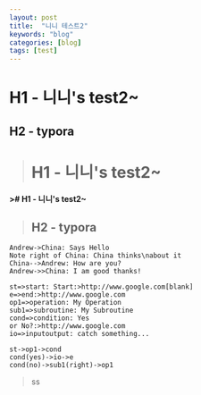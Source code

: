 ```yaml
---
layout: post
title:  "니니 테스트2"
keywords: "blog"
categories: [blog]
tags: [test]
---
```


# H1 - 니니's test2~
## H2 - typora
># H1 - 니니's test2~
**># H1 - 니니's test2~**
>## H2 - typora


```sequence
Andrew->China: Says Hello
Note right of China: China thinks\nabout it
China-->Andrew: How are you?
Andrew->>China: I am good thanks!
```


```flow
st=>start: Start:>http://www.google.com[blank]
e=>end:>http://www.google.com
op1=>operation: My Operation
sub1=>subroutine: My Subroutine
cond=>condition: Yes
or No?:>http://www.google.com
io=>inputoutput: catch something...

st->op1->cond
cond(yes)->io->e
cond(no)->sub1(right)->op1
```

> ss
